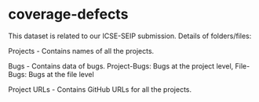# coverage-defects

This dataset is related to our ICSE-SEIP submission. Details of folders/files:

Projects - Contains names of all the projects.

Bugs - Contains data of bugs. Project-Bugs: Bugs at the project level, File-Bugs: Bugs at the file level

Project URLs - Contains GitHub URLs for all the projects.
